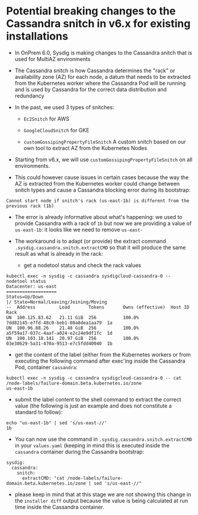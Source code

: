 <!-- Space: TOOLS -->
<!-- Parent: Installer -->
<!-- Title: Cassandra Snitch Issue When Upgrading to 6.0 -->
<!-- Layout: plain -->

<br />

<!-- Include: ac:toc -->

<br />

# Potential breaking changes to the Cassandra snitch in v6.x for existing installations

- In OnPrem 6.0, Sysdig is making changes to the Cassandra snitch that is used for MultiAZ environments

- The Cassandra snitch is how Cassandra determines the "rack" or availability zone (AZ) for each node, a datum that needs to be extracted from the Kubernetes worker where the Cassandra Pod will be running and is used by Cassandra for the correct data distribution and redundancy

- In the past, we used 3 types of snitches:

    - `Ec2Snitch` for AWS

    - `GoogleCloudSnitch` for GKE

    - `customGossipingPropertyFileSnitch` A custom snitch based on our own tool to extract AZ from the Kubernetes Nodes

- Starting from v6.x, we will use `customGossipingPropertyFileSnitch` on all environments.

- This could however cause issues in certain cases because the way the AZ is extracted from the Kubernetes worker could change between snitch types and cause a Cassandra blocking error during its bootstrap:

```
Cannot start node if snitch's rack (us-east-1b) is different from the previous rack (1b)
```

- The error is already informative about what's happening: we used to provide Cassandra with a rack of `1b` but now we are providing a value of `us-east-1b`: it looks like we need to remove `us-east-`

- The workaround is to adapt (or provide) the extract command `.sysdig.cassandra.snitch.extractCMD` so that it will produce the same result as what is already in the rack:

    - get a nodetool status and check the rack values

```
kubectl exec -n sysdig -c cassandra sysdigcloud-cassandra-0 -- nodetool status
Datacenter: us-east
===================
Status=Up/Down
|/ State=Normal/Leaving/Joining/Moving
--  Address         Load       Tokens       Owns (effective)  Host ID                               Rack
UN  100.125.83.62   21.11 GiB  256          100.0%            7dd82145-e7fd-48c0-beb1-80a8dea1aa79  1a
UN  100.96.88.26    21.48 GiB  256          100.0%            a5f59a17-037c-4aaf-a024-e2c24e9df1fc  1d
UN  100.103.18.141  20.97 GiB  256          100.0%            03e38629-5a31-470a-9513-e7c5fdd40040  1b
```

  - get the content of the label (either from the Kubernetes workers or from executing the following command after exec'ing inside the Cassandra Pod, container `cassandra`:

```
kubectl exec -n sysdig -c cassandra sysdigcloud-cassandra-0 -- cat /node-labels/failure-domain.beta.kubernetes.io/zone
us-east-1b
```

  - submit the label content to the shell command to extract the correct value (the following is just an example and does not constitute a standard to follow):

```
echo "us-east-1b" | sed 's/us-east-//'
1b
```

  - You can now use the command in `.sysdig.cassandra.snitch.extractCMD` in your `values.yaml` (keeping in mind this is executed inside the `cassandra` container during the Cassandra bootstrap:

```
sysdig:
  cassandra:
    snitch:
      extractCMD: "cat /node-labels/failure-domain.beta.kubernetes.io/zone | sed 's/us-east-//"
```

  - please keep in mind that at this stage we are not showing this change in the `installer diff` output because the value is being calculated at run time inside the Cassandra container.
